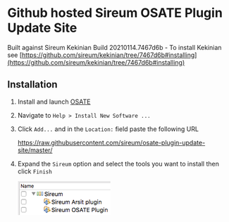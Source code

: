 # Github hosted Sireum OSATE Plugin Update Site

Built against Sireum Kekinian Build 20210114.7467d6b - To install Kekinian see [https://github.com/sireum/kekinian/tree/7467d6b#installing](https://github.com/sireum/kekinian/tree/7467d6b#installing)

## Installation
1. Install and launch [OSATE](http://osate.org/download-and-install.html)
2. Navigate to ``Help > Install New Software ...``
3. Click ``Add...`` and in the ``Location:`` field paste the following URL

    https://raw.githubusercontent.com/sireum/osate-plugin-update-site/master/
  
4. Expand the ``Sireum`` option and select the tools you want to install then click ``Finish``

   ![tool-options](resources/tool-options.png)

